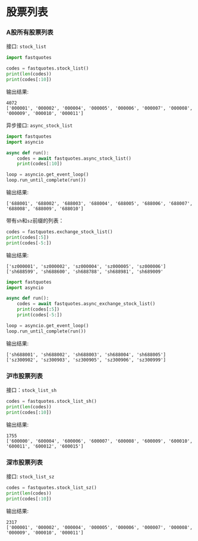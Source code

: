 # 股票列表

### A股所有股票列表

接口: `stock_list`

```py
import fastquotes

codes = fastquotes.stock_list()
print(len(codes))
print(codes[:10])
```

输出结果:

```
4072
['000001', '000002', '000004', '000005', '000006', '000007', '000008', '000009', '000010', '000011']
```

异步接口: `async_stock_list`

```py
import fastquotes
import asyncio

async def run():
    codes = await fastquotes.async_stock_list()
    print(codes[:10])

loop = asyncio.get_event_loop()
loop.run_until_complete(run())
```

输出结果:

```
['688001', '688002', '688003', '688004', '688005', '688006', '688007', '688008', '688009', '688010']
```

带有`sh`和`sz`前缀的列表：

```py
codes = fastquotes.exchange_stock_list()
print(codes[:5])
print(codes[-5:])
```

输出结果:

```
['sz000001', 'sz000002', 'sz000004', 'sz000005', 'sz000006']
['sh688599', 'sh688600', 'sh688788', 'sh688981', 'sh689009'
```

```py
import fastquotes
import asyncio

async def run():
    codes = await fastquotes.async_exchange_stock_list()
    print(codes[:5])
    print(codes[-5:])

loop = asyncio.get_event_loop()
loop.run_until_complete(run())
```

输出结果:

```
['sh688001', 'sh688002', 'sh688003', 'sh688004', 'sh688005']
['sz300902', 'sz300903', 'sz300905', 'sz300906', 'sz300999']
```


### 沪市股票列表

接口：`stock_list_sh`


```py
codes = fastquotes.stock_list_sh()
print(len(codes))
print(codes[:10])
```

输出结果:

```
1755
['600000', '600004', '600006', '600007', '600008', '600009', '600010', '600011', '600012', '600015']
```

### 深市股票列表

接口: `stock_list_sz`

```py
codes = fastquotes.stock_list_sz()
print(len(codes))
print(codes[:10])
```

输出结果:

```
2317
['000001', '000002', '000004', '000005', '000006', '000007', '000008', '000009', '000010', '000011']
```
